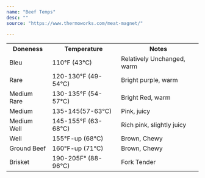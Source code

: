 ```yaml
---
name: "Beef Temps" 
desc: ""
source: "https://www.thermoworks.com/meat-magnet/"

---
```


<table>
<tr><th>Doneness</th><th>Temperature</th><th>Notes</th></tr>
<tr>
    <td>Bleu</td>
    <td>110°F (43°C)</td>
    <td>Relatively Unchanged, warm</td>
</tr>
<tr>
    <td>Rare</td>
    <td>120-130°F (49-54°C) </td>
    <td>Bright purple, warm</td>
</tr>
<tr>
    <td>Medium Rare</td>
    <td>130-135°F (54-57°C)</td>
    <td>Bright Red, warm</td>
</tr>
<tr>
    <td>Medium </td>
    <td>135-145(57-63°C)</td>
    <td>Pink, juicy</td>
</tr>
<tr>
    <td>Medium Well</td>
    <td>145-155°F (63-68°C)</td>
    <td>Rich pink, slightly juicy</td>
</tr>
<tr>
    <td>Well</td>
    <td>155°F-up (68°C)</td>
    <td>Brown, Chewy</td>
</tr>
<tr>
    <td>Ground Beef</td>
    <td>160°F-up (71°C)</td>
    <td>Brown, Chewy</td>
</tr>
<tr>
    <td>Brisket</td>
    <td>190-205F° (88-96°C)</td>
    <td>Fork Tender</td>
</tr>
</table>